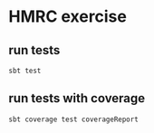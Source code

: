 HMRC exercise
=============

## run tests
`sbt test`

## run tests with coverage
`sbt coverage test coverageReport`
